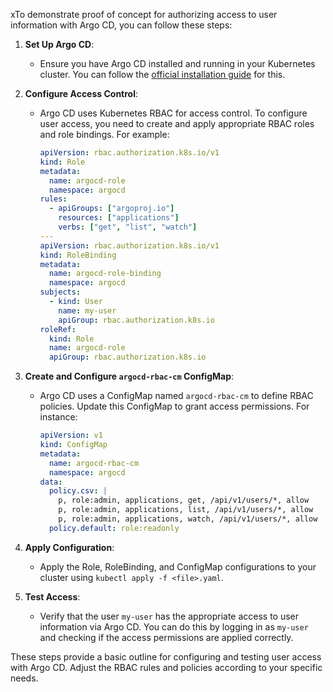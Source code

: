 xTo demonstrate proof of concept for authorizing access to user information with Argo CD, you can follow these steps:

1. **Set Up Argo CD**:
   - Ensure you have Argo CD installed and running in your Kubernetes cluster. You can follow the [official installation guide](https://argo-cd.readthedocs.io/en/stable/getting_started/) for this.

2. **Configure Access Control**:
   - Argo CD uses Kubernetes RBAC for access control. To configure user access, you need to create and apply appropriate RBAC roles and role bindings. For example:
   
     ```yaml
     apiVersion: rbac.authorization.k8s.io/v1
     kind: Role
     metadata:
       name: argocd-role
       namespace: argocd
     rules:
       - apiGroups: ["argoproj.io"]
         resources: ["applications"]
         verbs: ["get", "list", "watch"]
     ---
     apiVersion: rbac.authorization.k8s.io/v1
     kind: RoleBinding
     metadata:
       name: argocd-role-binding
       namespace: argocd
     subjects:
       - kind: User
         name: my-user
         apiGroup: rbac.authorization.k8s.io
     roleRef:
       kind: Role
       name: argocd-role
       apiGroup: rbac.authorization.k8s.io
     ```

3. **Create and Configure `argocd-rbac-cm` ConfigMap**:
   - Argo CD uses a ConfigMap named `argocd-rbac-cm` to define RBAC policies. Update this ConfigMap to grant access permissions. For instance:

     ```yaml
     apiVersion: v1
     kind: ConfigMap
     metadata:
       name: argocd-rbac-cm
       namespace: argocd
     data:
       policy.csv: |
         p, role:admin, applications, get, /api/v1/users/*, allow
         p, role:admin, applications, list, /api/v1/users/*, allow
         p, role:admin, applications, watch, /api/v1/users/*, allow
       policy.default: role:readonly
     ```

4. **Apply Configuration**:
   - Apply the Role, RoleBinding, and ConfigMap configurations to your cluster using `kubectl apply -f <file>.yaml`.

5. **Test Access**:
   - Verify that the user `my-user` has the appropriate access to user information via Argo CD. You can do this by logging in as `my-user` and checking if the access permissions are applied correctly.

These steps provide a basic outline for configuring and testing user access with Argo CD. Adjust the RBAC rules and policies according to your specific needs.